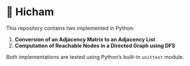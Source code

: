 # 📘 Hicham

This repository contains two implemented in Python:

1. **Conversion of an Adjacency Matrix to an Adjacency List**
2. **Computation of Reachable Nodes in a Directed Graph using DFS**

Both implementations are tested using Python’s built-in `unittest` module.

